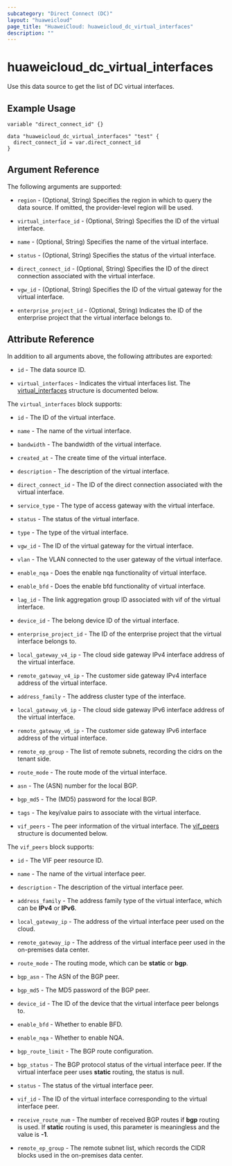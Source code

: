 ```yaml
---
subcategory: "Direct Connect (DC)"
layout: "huaweicloud"
page_title: "HuaweiCloud: huaweicloud_dc_virtual_interfaces"
description: ""
---
```


# huaweicloud_dc_virtual_interfaces

Use this data source to get the list of DC virtual interfaces.

## Example Usage

```hcl
variable "direct_connect_id" {}

data "huaweicloud_dc_virtual_interfaces" "test" {
  direct_connect_id = var.direct_connect_id
}
```

## Argument Reference

The following arguments are supported:

* `region` - (Optional, String) Specifies the region in which to query the data source.
  If omitted, the provider-level region will be used.

* `virtual_interface_id` - (Optional, String) Specifies the ID of the virtual interface.

* `name` - (Optional, String) Specifies the name of the virtual interface.

* `status` - (Optional, String) Specifies the status of the virtual interface.

* `direct_connect_id` - (Optional, String) Specifies the ID of the direct connection associated with the virtual interface.

* `vgw_id` - (Optional, String) Specifies the ID of the virtual gateway for the virtual interface.

* `enterprise_project_id` - (Optional, String) Indicates the ID of the enterprise project
  that the virtual interface belongs to.

## Attribute Reference

In addition to all arguments above, the following attributes are exported:

* `id` - The data source ID.

* `virtual_interfaces` - Indicates the virtual interfaces list.
  The [virtual_interfaces](#DC_virtual_interfaces) structure is documented below.

<a name="DC_virtual_interfaces"></a>
The `virtual_interfaces` block supports:

* `id` - The ID of the virtual interface.

* `name` - The name of the virtual interface.

* `bandwidth` - The bandwidth of the virtual interface.

* `created_at` - The create time of the virtual interface.

* `description` - The description of the virtual interface.

* `direct_connect_id` - The ID of the direct connection associated with the virtual interface.

* `service_type` - The type of access gateway with the virtual interface.

* `status` - The status of the virtual interface.

* `type` - The type of the virtual interface.

* `vgw_id` - The ID of the virtual gateway for the virtual interface.

* `vlan` - The VLAN connected to the user gateway of the virtual interface.

* `enable_nqa` - Does the enable nqa functionality of virtual interface.

* `enable_bfd` - Does the enable bfd functionality of virtual interface.

* `lag_id` - The link aggregation group ID associated with vif of the virtual interface.

* `device_id` - The belong device ID of the virtual interface.

* `enterprise_project_id` - The ID of the enterprise project that the virtual interface belongs to.

* `local_gateway_v4_ip` - The cloud side gateway IPv4 interface address of the virtual interface.

* `remote_gateway_v4_ip` - The customer side gateway IPv4 interface address of the virtual interface.

* `address_family` - The address cluster type of the interface.

* `local_gateway_v6_ip` - The cloud side gateway IPv6 interface address of the virtual interface.

* `remote_gateway_v6_ip` - The customer side gateway IPv6 interface address of the virtual interface.

* `remote_ep_group` - The list of remote subnets, recording the cidrs on the tenant side.

* `route_mode` - The route mode of the virtual interface.

* `asn` - The (ASN) number for the local BGP.

* `bgp_md5` - The (MD5) password for the local BGP.

* `tags` - The key/value pairs to associate with the virtual interface.

* `vif_peers` - The peer information of the virtual interface.
  The [vif_peers](#DCDataVirtualInterface_vif_peers) structure is documented below.

<a name="DCDataVirtualInterface_vif_peers"></a>
The `vif_peers` block supports:

* `id` - The VIF peer resource ID.

* `name` - The name of the virtual interface peer.

* `description` - The description of the virtual interface peer.

* `address_family` - The address family type of the virtual interface, which can be **IPv4** or **IPv6**.

* `local_gateway_ip` - The address of the virtual interface peer used on the cloud.

* `remote_gateway_ip` - The address of the virtual interface peer used in the on-premises data center.

* `route_mode` - The routing mode, which can be **static** or **bgp**.

* `bgp_asn` - The ASN of the BGP peer.

* `bgp_md5` - The MD5 password of the BGP peer.

* `device_id` - The ID of the device that the virtual interface peer belongs to.

* `enable_bfd` - Whether to enable BFD.

* `enable_nqa` - Whether to enable NQA.

* `bgp_route_limit` - The BGP route configuration.

* `bgp_status` - The BGP protocol status of the virtual interface peer. If the virtual interface peer uses **static**
  routing, the status is null.

* `status` - The status of the virtual interface peer.

* `vif_id` - The ID of the virtual interface corresponding to the virtual interface peer.

* `receive_route_num` - The number of received BGP routes if **bgp** routing is used. If **static** routing is used,
  this parameter is meaningless and the value is **-1**.

* `remote_ep_group` - The remote subnet list, which records the CIDR blocks used in the on-premises data center.
